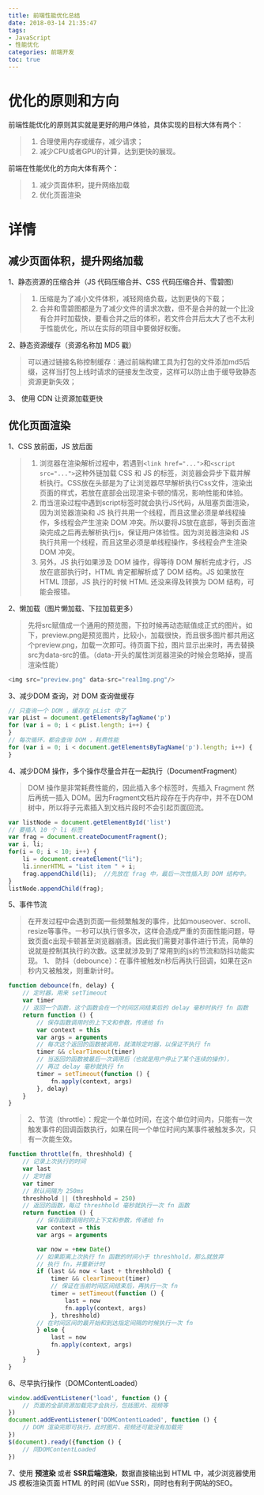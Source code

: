 ```yaml
---
title: 前端性能优化总结
date: 2018-03-14 21:35:47
tags: 
- JavaScript
- 性能优化
categories: 前端开发
toc: true
---
```

# 优化的原则和方向

前端性能优化的原则其实就是更好的用户体验，具体实现的目标大体有两个：

>1. 合理使用内存或缓存，减少请求；
>2. 减少CPU或者GPU的计算，达到更快的展现。

前端在性能优化的方向大体有两个：

>1. 减少页面体积，提升网络加载
>2. 优化页面渲染

<!-- more -->

# 详情

## 减少页面体积，提升网络加载

1、静态资源的压缩合并（JS 代码压缩合并、CSS 代码压缩合并、雪碧图）

>1. 压缩是为了减小文件体积，减轻网络负载，达到更快的下载；
>2. 合并和雪碧图都是为了减少文件的请求次数，但不是合并的就一个比没有合并时加载快，要看合并之后的体积，若文件合并后太大了也不太利于性能优化，所以在实际的项目中要做好权衡。

2、静态资源缓存（资源名称加 MD5 戳）

>可以通过链接名称控制缓存：通过前端构建工具为打包的文件添加md5后缀，这样当打包上线时请求的链接发生改变，这样可以防止由于缓导致静态资源更新失效；

3、 使用 CDN 让资源加载更快

## 优化页面渲染

1、CSS 放前面，JS 放后面

>1. 浏览器在渲染解析过程中，若遇到`<link href="...">`和`<script src="...">`这种外链加载 CSS 和 JS 的标签，浏览器会异步下载并解析执行。CSS放在头部是为了让浏览器尽早解析执行Css文件，渲染出页面的样式，若放在底部会出现渲染卡顿的情况，影响性能和体验。
>2. 而当渲染过程中遇到script标签时就会执行JS代码，从阻塞页面渲染，因为浏览器渲染和 JS 执行共用一个线程，而且这里必须是单线程操作，多线程会产生渲染 DOM 冲突。所以要将JS放在底部，等到页面渲染完成之后再去解析执行js，保证用户体验性。因为浏览器渲染和 JS 执行共用一个线程，而且这里必须是单线程操作，多线程会产生渲染 DOM 冲突。
>3. 另外，JS 执行如果涉及 DOM 操作，得等待 DOM 解析完成才行，JS 放在底部执行时，HTML 肯定都解析成了 DOM 结构。JS 如果放在 HTML 顶部，JS 执行的时候 HTML 还没来得及转换为 DOM 结构，可能会报错。

2、懒加载（图片懒加载、下拉加载更多）

 >先将src赋值成一个通用的预览图，下拉时候再动态赋值成正式的图片。如下，preview.png是预览图片，比较小，加载很快，而且很多图片都共用这个preview.png，加载一次即可。待页面下拉，图片显示出来时，再去替换src为data-src的值。（data-开头的属性浏览器渲染的时候会忽略掉，提高渲染性能）

```js
<img src="preview.png" data-src="realImg.png"/>
```

3、减少DOM 查询，对 DOM 查询做缓存

```js
// 只查询一个 DOM ，缓存在 pList 中了
var pList = document.getElementsByTagName('p')  
for (var i = 0; i < pList.length; i++) {
}
// 每次循环，都会查询 DOM ，耗费性能
for (var i = 0; i < document.getElementsByTagName('p').length; i++) {
}
```

4、减少DOM 操作，多个操作尽量合并在一起执行（DocumentFragment）

>DOM 操作是非常耗费性能的，因此插入多个标签时，先插入 Fragment 然后再统一插入 DOM。因为Fragment文档片段存在于内存中，并不在DOM树中，所以将子元素插入到文档片段时不会引起页面回流。

```js
var listNode = document.getElementById('list')
// 要插入 10 个 li 标签
var frag = document.createDocumentFragment();
var i, li;
for(i = 0; i < 10; i++) {
    li = document.createElement("li");
    li.innerHTML = "List item " + i;
    frag.appendChild(li);  //先放在 frag 中，最后一次性插入到 DOM 结构中。
}
listNode.appendChild(frag);
```

5、事件节流

>在开发过程中会遇到页面一些频繁触发的事件，比如mouseover、scroll、resize等事件。一秒可以执行很多次，这样会造成严重的页面性能问题，导致页面c出现卡顿甚至浏览器崩溃。因此我们需要对事件进行节流，简单的说就是控制其执行的次数。这里就涉及到了常用到的js的节流和防抖功能实现。
>1、 防抖（debounce）：在事件被触发n秒后再执行回调，如果在这n秒内又被触发，则重新计时。

```js
function debounce(fn, delay) {
    // 定时器，用来 setTimeout
    var timer
    // 返回一个函数，这个函数会在一个时间区间结束后的 delay 毫秒时执行 fn 函数
    return function () {
        // 保存函数调用时的上下文和参数，传递给 fn
        var context = this
        var args = arguments
        // 每次这个返回的函数被调用，就清除定时器，以保证不执行 fn
        timer && clearTimeout(timer)
        // 当返回的函数被最后一次调用后（也就是用户停止了某个连续的操作），
        // 再过 delay 毫秒就执行 fn
        timer = setTimeout(function () {
            fn.apply(context, args)
        }, delay)
    }
}
```

>2、节流（throttle）：规定一个单位时间，在这个单位时间内，只能有一次触发事件的回调函数执行，如果在同一个单位时间内某事件被触发多次，只有一次能生效。

```js
function throttle(fn, threshhold) {
    // 记录上次执行的时间
    var last
    // 定时器
    var timer
    // 默认间隔为 250ms
    threshhold || (threshhold = 250)
    // 返回的函数，每过 threshhold 毫秒就执行一次 fn 函数
    return function () {
        // 保存函数调用时的上下文和参数，传递给 fn
        var context = this
        var args = arguments

        var now = +new Date()
        // 如果距离上次执行 fn 函数的时间小于 threshhold，那么就放弃
        // 执行 fn，并重新计时
        if (last && now < last + threshhold) {
            timer && clearTimeout(timer)
            // 保证在当前时间区间结束后，再执行一次 fn
            timer = setTimeout(function () {
                last = now
                fn.apply(context, args)
            }, threshhold)
        // 在时间区间的最开始和到达指定间隔的时候执行一次 fn
        } else {
            last = now
            fn.apply(context, args)
        }
    }
}
```

6、尽早执行操作（DOMContentLoaded）

```js
window.addEventListener('load', function () {
    // 页面的全部资源加载完才会执行，包括图片、视频等
})
document.addEventListener('DOMContentLoaded', function () {
    // DOM 渲染完即可执行，此时图片、视频还可能没有加载完
})
$(document).ready({function () {
    // 同DOMContentLoaded
})
```

7、使用 **预渲染** 或者 **SSR后端渲染**，数据直接输出到 HTML 中，减少浏览器使用 JS 模板渲染页面 HTML 的时间 (如Vue SSR)，同时也有利于网站的SEO。
